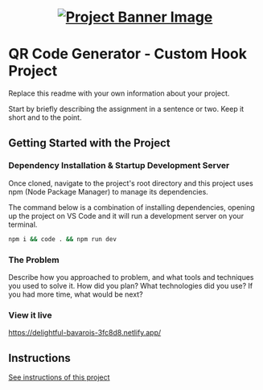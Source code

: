 <h1 align="center">
  <a href="">
    <img src="/src/assets/custom-hooks.svg" alt="Project Banner Image">
  </a>
</h1>

# QR Code Generator - Custom Hook Project

Replace this readme with your own information about your project.

Start by briefly describing the assignment in a sentence or two. Keep it short and to the point.

## Getting Started with the Project

### Dependency Installation & Startup Development Server

Once cloned, navigate to the project's root directory and this project uses npm (Node Package Manager) to manage its dependencies.

The command below is a combination of installing dependencies, opening up the project on VS Code and it will run a development server on your terminal.

```bash
npm i && code . && npm run dev
```

### The Problem

Describe how you approached to problem, and what tools and techniques you used to solve it. How did you plan? What technologies did you use? If you had more time, what would be next?

### View it live

https://delightful-bavarois-3fc8d8.netlify.app/

## Instructions

<a href="instructions.md">
   See instructions of this project
  </a>
